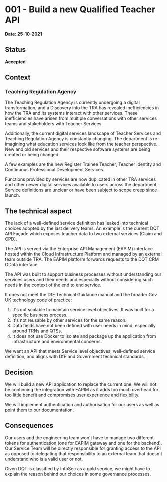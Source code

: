 # 001 - Build a new Qualified Teacher API

**Date: 25-10-2021**

## Status
**Accepted**

## Context
### Teaching Regulation Agency
The Teaching Regulation Agency is currently undergoing a digital transformation, and a Discovery into the TRA has revealed inefficiencies in how the TRA and its systems interact with other services. These inefficiencies have arisen from multiple conversations with other services teams and stakeholders with Teacher Services.

Additionally, the current digital services landscape of Teacher Services and Teaching Regulation Agency is constantly changing. The department is re-imagining what education services look like from the teacher perspective. New and old services and their respective software systems are being created or being changed. 

A few examples are the new Register Trainee Teacher, Teacher Identity and Continuous Professional Development Services.

Functions provided by services are now duplicated in other TRA services and other newer digital services available to users across the department. Service definitions are unclear or have been subject to scope creep since launch. 

## The technical aspect
The lack of a well-defined service definition has leaked into technical choices adopted by the last delivery teams. An example is the current DQT API Façade which exposes teacher data to two external services (Claim and CPD).

The API is served via the Enterprise API Management (EAPIM) interface hosted within the Cloud Infrastructure Platform and managed by an external team outside TRA. The EAPIM platform forwards requests to the DQT CRM OData interface. 

The API was built to support business processes without understanding our services users and their needs and especially without considering such needs in the context of the end to end service. 

It does not meet the DfE Technical Guidance manual and the broader Gov UK technology code of practice:

1. It's not scalable to maintain service level objectives. It was built for a specific business process.
1. It's not reusable by other services for the same reason.
1. Data fields have not been defined with user needs in mind, especially around TRNs and QTSs.
1. It does not use Docker to isolate and package up the application from infrastructure and environmental concerns.


We want an API that meets Service level objectives, well-defined service definition, and aligns with DfE and Government technical standards.

## Decision
We will build a new API application to replace the current one. We will not be continuing the integration with EAPIM as it adds too much overhead for too little benefit and compromises user experience and flexibility.

We will implement authentication and authorisation for our users as well as point them to our documentation.

## Consequences
Our users and the engineering team won't have to manage two different tokens for authentication (one for EAPIM gateway and one for the backend).
Our Service Team will be directly responsible for granting access to the API as opposed to delegating that responsibility to an external team that doesn't understand who is a valid user or not.


Given DQT is classified by InfoSec as a gold service, we might have to explain the reason behind our choices in some governance processes.
